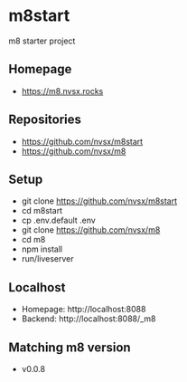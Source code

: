 # m8start

m8 starter project 

## Homepage
- https://m8.nvsx.rocks

## Repositories
- https://github.com/nvsx/m8start
- https://github.com/nvsx/m8

## Setup
- git clone https://github.com/nvsx/m8start
- cd m8start
- cp .env.default .env
- git clone https://github.com/nvsx/m8
- cd m8
- npm install
- run/liveserver

## Localhost
- Homepage: http://localhost:8088
- Backend: http://localhost:8088/_m8

## Matching m8 version
- v0.0.8
